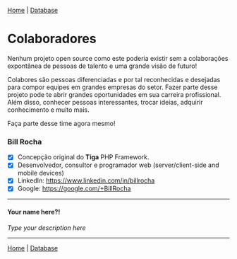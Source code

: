[Home](https://github.com/sexcod/Tiga/tree/master/php/Lib/Doc/README.md)
 | [Database](https://github.com/sexcod/Tiga/tree/master/php/Lib/Doc/database.md)
 
# Colaboradores  
Nenhum projeto open source como este poderia existir sem a colaborações expontânea de pessoas de talento e uma grande visão de futuro!

Colabores são pessoas diferenciadas e por tal reconhecidas e desejadas para compor equipes em grandes empresas do setor. Fazer parte desse projeto pode te abrir grandes oportunidades em sua carreira profissional. Além disso, conhecer pessoas interessantes, trocar ideias, adquirir conhecimento e muito mais.

Faça parte desse time agora mesmo!


### Bill Rocha 
- [x] Concepção original do **Tiga** PHP Framework.   
- [x] Desenvolvedor, consultor e programador web (server/client-side and mobile devices)    
- [x] LinkedIn: https://www.linkedin.com/in/billrocha    
- [x] Google: https://google.com/+BillRocha  

---
  
#### Your name here?!
_Type your description here_

---
[Home](https://github.com/sexcod/Tiga/tree/master/php/Lib/Doc/README.md)
 | [Database](https://github.com/sexcod/Tiga/tree/master/php/Lib/Doc/database.md)
